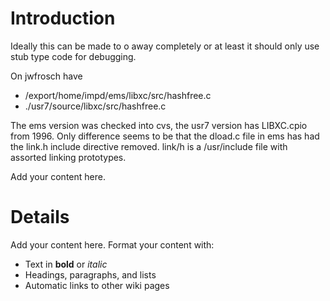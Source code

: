 # Introduction #

Ideally this can be made to o away completely or at least it should only use stub type code for debugging.

On jwfrosch have
  * /export/home/impd/ems/libxc/src/hashfree.c
  * ./usr7/source/libxc/src/hashfree.c

The ems version was checked into cvs, the usr7 version has LIBXC.cpio from 1996. Only difference seems to be that the dload.c file in ems has had the link.h include directive removed.  link/h is a /usr/include file with assorted linking prototypes.


Add your content here.


# Details #

Add your content here.  Format your content with:
  * Text in **bold** or _italic_
  * Headings, paragraphs, and lists
  * Automatic links to other wiki pages